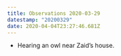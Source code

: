 ```yaml
---
title: Observations 2020-03-29
datestamp: "20200329"
date: 2020-04-04T23:27:46.681Z
---
```

- Hearing an owl near Zaid’s house.

